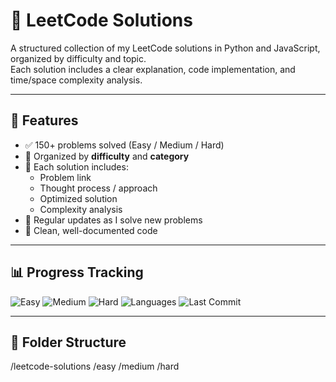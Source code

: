 # 📘 LeetCode Solutions

A structured collection of my LeetCode solutions in Python and JavaScript, organized by difficulty and topic.  
Each solution includes a clear explanation, code implementation, and time/space complexity analysis.

---

## 🚀 Features
- ✅ 150+ problems solved (Easy / Medium / Hard)
- 📂 Organized by **difficulty** and **category**
- 📝 Each solution includes:
  - Problem link
  - Thought process / approach
  - Optimized solution
  - Complexity analysis
- 🔄 Regular updates as I solve new problems
- 🧪 Clean, well-documented code

---

## 📊 Progress Tracking

![Easy](https://img.shields.io/badge/Easy-80-green)
![Medium](https://img.shields.io/badge/Medium-50-yellow)
![Hard](https://img.shields.io/badge/Hard-20-red)
![Languages](https://img.shields.io/badge/Languages-Python%20%7C%20JavaScript-blue)
![Last Commit](https://img.shields.io/github/last-commit/your-username/leetcode-solutions)

---

## 📂 Folder Structure
/leetcode-solutions
   /easy
   /medium
   /hard
